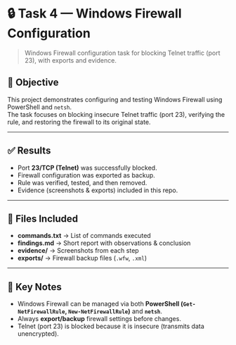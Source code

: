 # 🔒 Task 4 — Windows Firewall Configuration

> Windows Firewall configuration task for blocking Telnet traffic (port 23), with exports and evidence.

## 📌 Objective
This project demonstrates configuring and testing Windows Firewall using PowerShell and `netsh`.  
The task focuses on blocking insecure Telnet traffic (port 23), verifying the rule, and restoring the firewall to its original state.


---

## ✅ Results
- Port **23/TCP (Telnet)** was successfully blocked.  
- Firewall configuration was exported as backup.  
- Rule was verified, tested, and then removed.  
- Evidence (screenshots & exports) included in this repo.  

---

## 📎 Files Included
- **commands.txt** → List of commands executed  
- **findings.md** → Short report with observations & conclusion  
- **evidence/** → Screenshots from each step  
- **exports/** → Firewall backup files (`.wfw`, `.xml`)  

---

## 📖 Key Notes
- Windows Firewall can be managed via both **PowerShell (`Get-NetFirewallRule`, `New-NetFirewallRule`)** and **`netsh`**.  
- Always **export/backup** firewall settings before changes.  
- Telnet (port 23) is blocked because it is insecure (transmits data unencrypted).  
